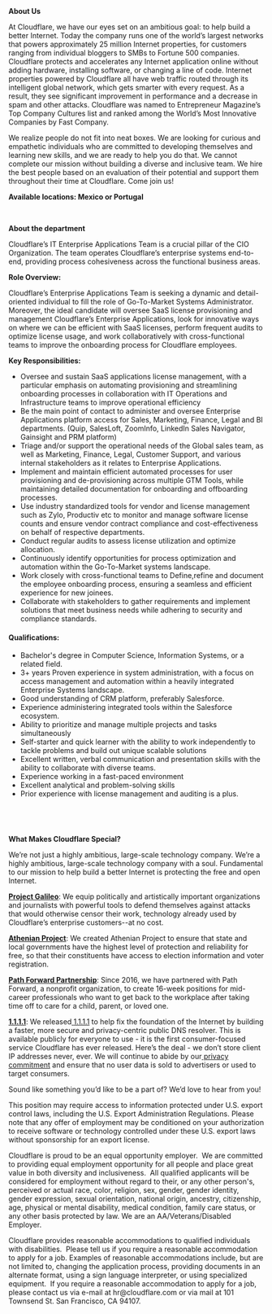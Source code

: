 <div class="content-intro">
	<div><strong>About Us</strong></div>
	<div>
		<p><span style="font-weight: 400;">At Cloudflare, we have our eyes set on an ambitious goal: to help build a better Internet. Today the company runs one of the world’s largest networks that powers approximately 25 million Internet properties, for customers ranging from individual bloggers to SMBs to Fortune 500 companies. Cloudflare protects and accelerates any Internet application online without adding hardware, installing software, or changing a line of code. Internet properties powered by Cloudflare all have web traffic routed through its intelligent global network, which gets smarter with every request. As a result, they see significant improvement in performance and a decrease in spam and other attacks. Cloudflare was named to Entrepreneur Magazine’s Top Company Cultures list and ranked among the World’s Most Innovative Companies by Fast Company.</span><span style="font-weight: 400;">&nbsp;</span></p>
		<p><span style="font-weight: 400;">We realize people do not fit into neat boxes. We are looking for curious and empathetic individuals who are committed to developing themselves and learning new skills, and we are ready to help you do that. We cannot complete our mission without building a diverse and inclusive team. We hire the best people based on an evaluation of their potential and support them throughout their time at Cloudflare. Come join us!&nbsp;</span></p>
	</div>
</div>
<p><strong>Available locations: <span class="collapsed-field-text">Mexico or Portugal</span>&nbsp;</strong></p>
<p>&nbsp;</p>
<p><strong>About the department</strong></p>
<p>Cloudflare’s IT Enterprise Applications Team is a crucial pillar of the CIO Organization. The team operates Cloudflare’s enterprise systems end-to-end, providing process cohesiveness across the functional business areas.</p>
<p><strong>Role Overview:</strong></p>
<p>Cloudflare’s Enterprise Applications Team is seeking a dynamic and detail-oriented individual to fill the role of Go-To-Market Systems Administrator. Moreover, the ideal candidate will oversee SaaS license provisioning and management Cloudflare’s Enterprise Applications, look for innovative ways on where we can be efficient with SaaS licenses, perform frequent audits to optimize license usage, and work collaboratively with cross-functional teams to improve the onboarding process for Cloudflare employees.</p>
<p><strong>Key Responsibilities:</strong></p>
<ul>
	<li>Oversee and sustain SaaS applications license management, with a particular emphasis on automating provisioning and streamlining onboarding processes in collaboration with IT Operations and Infrastructure teams to improve operational efficiency</li>
	<li>Be the main point of contact to administer and oversee Enterprise Applications platform access for Sales, Marketing, Finance, Legal and BI departments. (Quip, SalesLoft, ZoomInfo, LinkedIn Sales Navigator, Gainsight and PRM platform)</li>
	<li>Triage and/or support the operational needs of the Global sales team, as well as Marketing, Finance, Legal, Customer Support, and various internal stakeholders as it relates to Enterprise Applications.</li>
	<li>Implement and maintain efficient automated processes for user provisioning and de-provisioning across multiple GTM Tools, while maintaining detailed documentation for onboarding and offboarding processes.</li>
	<li>Use industry standardized tools for vendor and license management such as Zylo, Productiv etc to monitor and manage software license counts and ensure vendor contract compliance and cost-effectiveness on behalf of respective departments.&nbsp;</li>
	<li>Conduct regular audits to assess license utilization and optimize allocation.</li>
	<li>Continuously identify opportunities for process optimization and automation within the Go-To-Market systems landscape.</li>
	<li>Work closely with cross-functional teams to Define,refine and document the employee onboarding process, ensuring a seamless and efficient experience for new joinees.</li>
	<li>Collaborate with stakeholders to gather requirements and implement solutions that meet business needs while adhering to security and compliance standards.</li>
</ul>
<h4>Qualifications:</h4>
<ul>
	<li>Bachelor's degree in Computer Science, Information Systems, or a related field.</li>
	<li>3+ years Proven experience in system administration, with a focus on access management and automation within a heavily integrated Enterprise Systems landscape.</li>
	<li>Good understanding of CRM platform, preferably Salesforce.</li>
	<li>Experience administering integrated tools within the Salesforce ecosystem.</li>
	<li>Ability to prioritize and manage multiple projects and tasks simultaneously</li>
	<li>Self-starter and quick learner with the ability to work independently to tackle problems and build out unique scalable solutions</li>
	<li>Excellent written, verbal communication and presentation skills with the ability to collaborate with diverse teams.</li>
	<li>Experience working in a fast-paced environment</li>
	<li>Excellent analytical and problem-solving skills</li>
	<li>Prior experience with license management and auditing is a plus.</li>
</ul>
<h4><br><br></h4>
<div class="content-conclusion">
	<p><strong>What Makes Cloudflare Special?</strong></p>
	<p><span style="font-weight: 400;">We’re not just a highly ambitious, large-scale technology company. We’re a highly ambitious, large-scale technology company with a soul. Fundamental to our mission to help build a better Internet is protecting the free and open Internet.</span></p>
	<p><a href="https://blog.cloudflare.com/protecting-free-expression-online/"><strong>Project Galileo</strong></a><span style="font-weight: 400;">: We equip politically and artistically important organizations and journalists with powerful tools to defend themselves against attacks that would otherwise censor their work, technology already used by Cloudflare’s enterprise customers--at no cost.</span></p>
	<p><strong><a href="https://www.cloudflare.com/athenian/">Athenian Project</a></strong><span style="font-weight: 400;">: We created Athenian Project to ensure that state and local governments have the highest level of protection and reliability for free, so that their constituents have access to election information and voter registration.</span></p>
	<p><a href="https://blog.cloudflare.com/tag/path-forward/"><strong>Path Forward Partnership</strong></a><span style="font-weight: 400;">: Since 2016, we have partnered with Path Forward, a nonprofit organization, to create 16-week positions for mid-career professionals who want to get back to the workplace after taking time off to care for a child, parent, or loved one.</span></p>
	<p><a href="https://1.1.1.1/"><strong>1.1.1.1</strong></a><span style="font-weight: 400;">: We released</span><a href="https://1.1.1.1/"> <span style="font-weight: 400;">1.1.1.1</span></a><span style="font-weight: 400;"> to help fix the foundation of the Internet by building a faster, more secure and privacy-centric public DNS resolver. This is available publicly for everyone to use - it is the first consumer-focused service Cloudflare has ever released. Here’s the deal - we don’t store client IP addresses never, ever. We will continue to abide by our</span><a href="https://developers.cloudflare.com/1.1.1.1/privacy/public-dns-resolver"> privacy commitment</a><span style="font-weight: 400;"> and ensure that no user data is sold to advertisers or used to target consumers.</span></p>
	<p><span style="font-weight: 400;">Sound like something you’d like to be a part of? We’d love to hear from you!</span></p>
	<p><span style="font-weight: 400;">This position may require access to information protected under U.S. export control laws, including the U.S. Export Administration Regulations. Please note that any offer of employment may be conditioned on your authorization to receive software or technology controlled under these U.S. export laws without sponsorship for an export license.</span></p>
	<p><span style="font-weight: 400;">Cloudflare is proud to be an equal opportunity employer. &nbsp;We are committed to providing equal employment opportunity for all people and place great value in both diversity and inclusiveness. &nbsp;All qualified applicants will be considered for employment without regard to their, or any other person's, perceived or actual</span> <span style="font-weight: 400;">race, color, religion, sex, gender, gender identity, gender expression, sexual orientation, national origin, ancestry, citizenship, age, physical or mental disability, medical condition, family care status, or any other basis protected by law. </span><span style="font-weight: 400;">We are an AA/Veterans/Disabled Employer.</span></p>
	<p><span style="font-weight: 400;">Cloudflare provides reasonable accommodations to qualified individuals with disabilities. &nbsp;Please tell us if you require a reasonable accommodation to apply for a job. Examples of reasonable accommodations include, but are not limited to, changing the application process, providing documents in an alternate format, using a sign language interpreter, or using specialized equipment. &nbsp;If you require a reasonable accommodation to apply for a job, please contact us via e-mail at </span><span style="font-weight: 400;">hr@cloudflare.com</span><span style="font-weight: 400;"> or via mail at 101 Townsend St. San Francisco, CA 94107.</span></p>
</div>